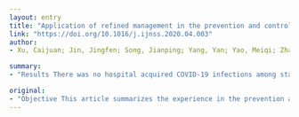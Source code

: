 ```yaml
---
layout: entry
title: "Application of refined management in the prevention and control of coronavirus disease 2019 epidemic in non-isolated areas of a general hospital"
link: "https://doi.org/10.1016/j.ijnss.2020.04.003"
author:
- Xu, Caijuan; Jin, Jingfen; Song, Jianping; Yang, Yan; Yao, Meiqi; Zhang, Yuping; Zao, Ruiyi; Chen, Zhimei

summary:
- "Results There was no hospital acquired COVID-19 infections among staff in the hospital. The accuracy rate of mask wearing and hand hygiene compliance of patients and their families was 73.79% and the compliance of their hand hygiene was 40.78%. Refined management strategies for the prevention and control of the disease need to be further improved."

original:
- "Objective This article summarizes the experience in the prevention and control of coronavirus disease 2019(COVID-19) epidemic in non-isolated areas in a general hospital. Methods Based on refined management theory, we professionally developed the standards for prevention and control of COVID-19 in non-isolated areas, systematically implemented various prevention and control measures, performed gridding audit, effectively communicated among teams and between doctors and patients assisted by information techniques, and reported results for quality improvement. Results There was no hospital acquired COVID-19 infections among staff in the hospital. The rates of mask wearing, epidemiological history screening and the medical supplies disinfection were all 100% in the hospital. The accuracy rate of mask wearing of patients and their families was 73.79% and the compliance of their hand hygiene was 40.78%. Conclusion Refined management strategies for the prevention and control of COVID-19 infection in non-isolated areas of the general hospital are effective. The accuracy rate of mask wearing and hand hygiene compliance of patients and their families need to be further improved."
---
```


